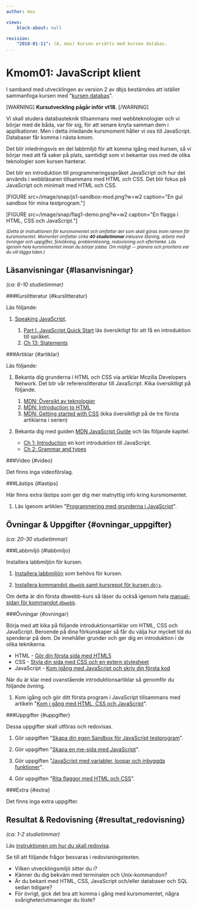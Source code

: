 ```yaml
---
author: mos

views:
    block-about: null

revision:
    "2018-01-11": (A, mos) Kursen ersätts med kursen databas.
...
```

Kmom01: JavaScript klient
==================================

I samband med utvecklingen av version 2 av dbjs bestämdes att istället sammanfoga kursen med "[kursen databas](kurser/databas-v1)".

<!--stop-->

[WARNING]
**Kursutveckling pågår inför vt18.**
[/WARNING]

Vi skall studera databasteknik tillsammans med webbteknologier och vi börjar med de båda, var för sig, för att senare knyta samman dem i applikationer. Men i detta inledande kursmoment håller vi oss till JavaScript. Databaser får komma i nästa kmom.

Det blir inledningsvis en del labbmiljö för att komma igång med kursen, så vi börjar med att få saker på plats, samtidigt som vi bekantar oss med de olika teknologier som kursen hanterar.

Det blir en introduktion till programmeringsspråket JavaScript och hur det används i webbläsaren tillsammans med HTML och CSS. Det blir fokus på JavaScript och minimalt med HTML och CSS.

<!--more-->

[FIGURE src=/image/snap/js1-sandbox-mod.png?w=w2 caption="En gul sandbox för mina testprogram."]

[FIGURE src=/image/snap/flag1-demo.png?w=w2 caption="En flagga i HTML, CSS och JavaScript."]

<small><i>(Detta är instruktionen för kursmomentet och omfattar det som skall göras inom ramen för kursmomentet. Momentet omfattar cirka **40 studietimmar** inklusive läsning, arbete med övningar och uppgifter, felsökning, problemlösning, redovisning och eftertanke. Läs igenom hela kursmomentet innan du börjar jobba. Om möjligt -- planera och prioritera var du vill lägga tiden.)</i></small>



Läsanvisningar  {#lasanvisningar}
---------------------------------

*(ca: 6-10 studietimmar)*


###Kurslitteratur  {#kurslitteratur}

Läs följande:

1. [Speaking JavaScript](kunskap/boken-speaking-javascript).

    1. [Part I. JavaScript Quick Start](http://speakingjs.com/es5/pt01.html) läs översiktligt för att få en introduktion till språket.
    1. [Ch 13: Statements](http://speakingjs.com/es5/ch13.html)



###Artiklar {#artiklar}

Läs följande:

1. Bekanta dig grunderna i HTML och CSS via artiklar Mozilla Developers Network. Det blir vår referenslitteratur till JavaScript. Kika översiktligt på följande.

    1. [MDN: Översikt av teknologier](https://developer.mozilla.org/en-US/docs/Web)
    1. [MDN: Introduction to HTML](https://developer.mozilla.org/en-US/docs/Web/Guide/HTML/Introduction)
    1. [MDN: Getting started with CSS](https://developer.mozilla.org/en-US/docs/Web/Guide/CSS/Getting_started) (kika översiktligt på de tre första artiklarna i serien)

1. Bekanta dig med guiden [MDN JavaScript Guide](https://developer.mozilla.org/en-US/docs/Web/JavaScript/Guide) och läs följande kapitel.

    * [Ch 1: Introduction](https://developer.mozilla.org/en-US/docs/Web/JavaScript/Guide/Introduction) en kort introduktion till JavaScript.
    * [Ch 2: Grammar and types](https://developer.mozilla.org/en-US/docs/Web/JavaScript/Guide/Grammar_and_types)



###Video  {#video}

Det finns inga videoförslag.



###Lästips {#lastips}

Här finns extra lästips som ger dig mer matnyttig info kring kursmomentet.

1. Läs igenom artiklen "[Programmering med grunderna i JavaScript](kunskap/programmering-med-grunderna-i-javascript)". 



Övningar & Uppgifter  {#ovningar_uppgifter}
-------------------------------------------

*(ca: 20-30 studietimmar)*



###Labbmiljö {#labbmiljo}

Installera labbmiljön för kursen.

1. [Installera labbmiljön](./../labbmiljo) som behövs för kursen.

1. [Installera kommandot `dbwebb`  samt kursrepot för kursen `dbjs`](dbwebb-cli/clone).

Om detta är din första dbwebb-kurs så läser du också igenom hela [manual-sidan för kommandot `dbwebb`](dbwebb-cli).



###Övningar {#ovningar}

Börja med att kika på följande introduktionsartiklar om HTML, CSS och JavaScript. Beroende på dina förkunskaper så får du välja hur mycket tid du spenderar på dem. De innehåller grunder och ger dig en introduktion i de olika teknikerna.

* HTML - [Gör din första sida med HTML5](coachen/gor-din-forsta-sida-med-html5)
* CSS - [Styla din sida med CSS och en extern stylesheet](coachen/styla-din-sida-med-css-och-en-extern-stylesheet)
* JavaScript - [Kom igång med JavaScript och skriv din första kod](coachen/kom-igang-med-javascript-och-skriv-din-forsta-kod)



När du är klar med ovanstående introduktionsartiklar så genomför du följande övning.

1. Kom igång och gör ditt första program i JavaScript tillsammans med artikeln "[Kom i gång med HTML, CSS och JavaScript](kunskap/kom-i-gang-med-html-css-och-javascript)".




###Uppgifter {#uppgifter}

Dessa uppgifter skall utföras och redovisas.

1. Gör uppgiften "[Skapa din egen Sandbox för JavaScript testprogram](uppgift/skapa-din-egen-sandbox-for-javascript-testprogram)". 

1. Gör uppgiften "[Skapa en me-sida med JavaScript](uppgift/skapa-en-me-sida-med-javascript)". 

1. Gör uppgiften "[JavaScript med variabler, loopar och inbyggda funktioner](uppgift/javascript-med-variabler-loopar-och-inbyggda-funktioner-1)".

1. Gör uppgiften "[Rita flaggor med HTML och CSS](uppgift/gor-svenska-flaggan-i-html-och-css-dbjs)".



###Extra {#extra}

Det finns inga extra uppgifter.



Resultat & Redovisning  {#resultat_redovisning}
-----------------------------------------------

*(ca: 1-2 studietimmar)*

Läs [instruktionen om hur du skall redovisa](./../redovisa).

Se till att följande frågor besvaras i redovisningstexten.

* Vilken utvecklingsmiljö sitter du i?
* Känner du dig bekväm med terminalen och Unix-kommandon?
* Är du bekant med HTML, CSS, JavaScript och/eller databaser och SQL sedan tidigare?
* För övrigt, gick det bra att komma i gång med kursmomentet, några svårigheter/utmaningar du löste?

